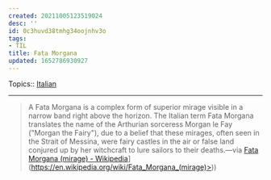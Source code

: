 ```yaml
---
created: 20211005123519024
desc: ''
id: 0c3huvd38tmhg34oojnhv3o
tags:
- TIL
title: Fata Morgana
updated: 1652786930927
---
```

   
Topics::  [Italian](/not_created.md)   
   
   
---   
   
> A Fata Morgana is a complex form of superior mirage visible in a narrow band right above the horizon. The Italian term Fata Morgana translates the name of the Arthurian sorceress Morgan le Fay ("Morgan the Fairy"), due to a belief that these mirages, often seen in the Strait of Messina, were fairy castles in the air or false land conjured up by her witchcraft to lure sailors to their deaths.—via [Fata Morgana (mirage) - Wikipedia](<[https://en.wikipedia.org/wiki/Fata_Morgana_(mirage)>)](https://en.wikipedia.org/wiki/Fata_Morgana_(mirage)>))